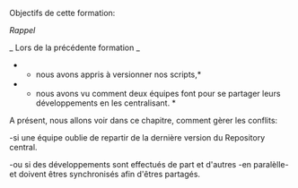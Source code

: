 
Objectifs de cette formation:

_Rappel_

_ Lors de la précédente formation _
* - nous avons appris à versionner nos scripts,*
* - nous avons vu comment deux équipes font pour se partager leurs développements en les centralisant. *


A présent, nous allons voir dans ce chapitre, comment gèrer les conflits: 

-si une équipe oublie de repartir de la dernière version du Repository central.

-ou si des développements sont effectués de part et d'autres -en paralèlle- et doivent êtres synchronisés afin d'êtres partagés.

